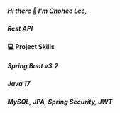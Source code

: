 ##### Hi there 👋 I'm Chohee Lee,

##### Rest API

#### 💻 Project Skills
##### Spring Boot v3.2
##### Java 17
##### MySQL, JPA, Spring Security, JWT



